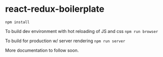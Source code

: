 # react-redux-boilerplate

`npm install`

To build dev environment with hot reloading of JS and css
`npm run browser`

To build for production w/ server rendering
`npm run server`

More documentation to follow soon.
